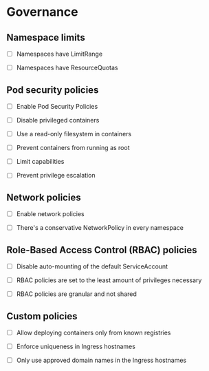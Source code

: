 # Governance

## Namespace limits

- [ ] Namespaces have LimitRange

- [ ] Namespaces have ResourceQuotas

## Pod security policies

- [ ] Enable Pod Security Policies

- [ ] Disable privileged containers

- [ ] Use a read-only filesystem in containers

- [ ] Prevent containers from running as root

- [ ] Limit capabilities

- [ ] Prevent privilege escalation

## Network policies

- [ ] Enable network policies

- [ ] There's a conservative NetworkPolicy in every namespace

## Role-Based Access Control (RBAC) policies

- [ ] Disable auto-mounting of the default ServiceAccount

- [ ] RBAC policies are set to the least amount of privileges necessary

- [ ] RBAC policies are granular and not shared

## Custom policies

- [ ] Allow deploying containers only from known registries

- [ ] Enforce uniqueness in Ingress hostnames

- [ ] Only use approved domain names in the Ingress hostnames
